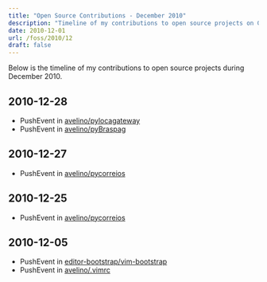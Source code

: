 ```yaml
---
title: "Open Source Contributions - December 2010"
description: "Timeline of my contributions to open source projects on GitHub during December 2010."
date: 2010-12-01
url: /foss/2010/12
draft: false
---
```


Below is the timeline of my contributions to open source projects during December 2010.

## 2010-12-28

- PushEvent in [avelino/pylocagateway](https://github.com/avelino/pylocagateway)
- PushEvent in [avelino/pyBraspag](https://github.com/avelino/pyBraspag)

## 2010-12-27

- PushEvent in [avelino/pycorreios](https://github.com/avelino/pycorreios)

## 2010-12-25

- PushEvent in [avelino/pycorreios](https://github.com/avelino/pycorreios)

## 2010-12-05

- PushEvent in [editor-bootstrap/vim-bootstrap](https://github.com/editor-bootstrap/vim-bootstrap)
- PushEvent in [avelino/.vimrc](https://github.com/avelino/.vimrc)

